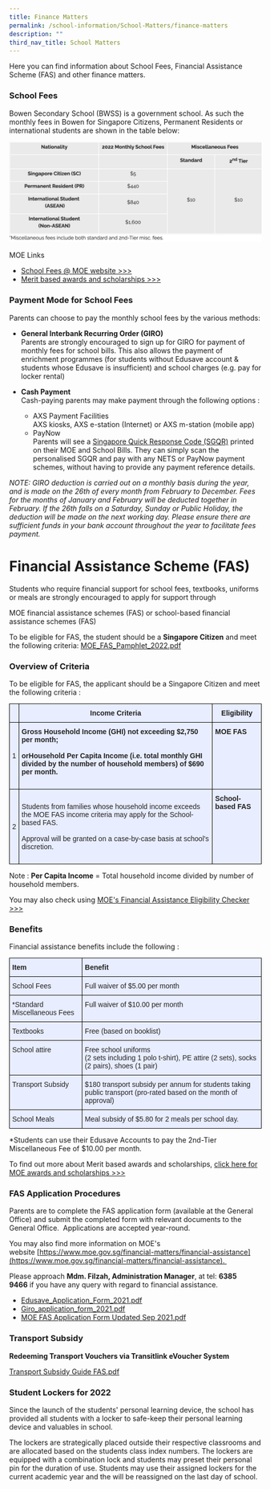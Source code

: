 ```yaml
---
title: Finance Matters
permalink: /school-information/School-Matters/finance-matters
description: ""
third_nav_title: School Matters
---
```

Here you can find information about School Fees, Financial Assistance Scheme (FAS) and other finance matters.  
  

### School Fees

Bowen Secondary School (BWSS) is a government school. As such the monthly fees in Bowen for Singapore Citizens, Permanent Residents or international students are shown in the table below:

![](/images/school%20fees.png)

MOE Links  
* [School Fees @ MOE website >>>](https://www.moe.gov.sg/financial-matters/fees)   
* [Merit based awards and scholarships >>>](https://www.google.com/url?q=https%3A%2F%2Fwww.moe.gov.sg%2Ffinancial-matters%2Fawards-scholarships&sa=D&sntz=1&usg=AFQjCNEsIwWKSrQSXjk3_oiRvC63swkjcg)

### Payment Mode for School Fees

Parents can choose to pay the monthly school fees by the various methods:  
  

*   **General Interbank Recurring Order (GIRO)**  <br>
Parents are strongly encouraged to sign up for GIRO for payment of monthly fees for school bills. This also allows the payment of enrichment programmes (for students without Edusave account & students whose Edusave is insufficient) and school charges (e.g. pay for locker rental)  
   
*   **Cash Payment**  <br>
Cash-paying parents may make payment through the following options :

	*   AXS Payment Facilities  <br>
	AXS kiosks, AXS e-station (Internet) or AXS m-station (mobile app)
	*   PayNow  
    Parents will see a [Singapore Quick Response Code (SGQR)](https://www.mas.gov.sg/development/e-payments/sgqr) printed on their MOE and School Bills. They can simply scan the personalised SGQR and pay with any NETS or PayNow payment schemes, without having to provide any payment reference details.
		
_NOTE: GIRO deduction is carried out on a monthly basis during the year, and is made on the 26th of every month from February to December. Fees for the months of January and February will be deducted together in February. If the 26th falls on a Saturday, Sunday or Public Holiday, the deduction will be made on the next working day. Please ensure there are sufficient funds in your bank account throughout the year to facilitate fees payment._

# Financial Assistance Scheme (FAS)

Students who require financial support for school fees, textbooks, uniforms or meals are strongly encouraged to apply for support through  
  
MOE financial assistance schemes (FAS) or school-based financial assistance schemes (FAS)

To be eligible for FAS, the student should be a **Singapore Citizen** and meet the following criteria:
[MOE_FAS_Pamphlet_2022.pdf](/files/MOE_FAS_Pamphlet_2022.pdf)

### Overview of Criteria

To be eligible for FAS, the applicant should be a Singapore Citizen and meet the following criteria :

<style type="text/css">
.tg  {border-collapse:collapse;border-spacing:0;}
.tg td{border-color:black;border-style:solid;border-width:1px;font-family:Arial, sans-serif;font-size:14px;
  overflow:hidden;padding:10px 5px;word-break:normal;}
.tg th{border-color:black;border-style:solid;border-width:1px;font-family:Arial, sans-serif;font-size:14px;
  font-weight:normal;overflow:hidden;padding:10px 5px;word-break:normal;}
.tg .tg-vqm8{background-color:#E8EDFF;color:#222;text-align:left;vertical-align:top}
.tg .tg-mbkz{background-color:#E8EDFF;color:#222;font-weight:bold;text-align:center;vertical-align:top}
.tg .tg-22b2{background-color:#E8EDFF;color:#222;text-align:center;vertical-align:middle}
.tg .tg-u05r{background-color:#E8EDFF;color:#222;font-weight:bold;text-align:left;vertical-align:top}
.tg .tg-v4cs{background-color:#e8edff;text-align:center;vertical-align:top}
</style>
<table class="tg">
<thead>
  <tr>
    <th class="tg-u05r"></th>
    <th class="tg-mbkz">Income Criteria</th>
    <th class="tg-v4cs"><span style="font-weight:bold">Eligibility</span></th>
  </tr>
</thead>
<tbody>
  <tr>
    <td class="tg-22b2"><span style="color:#222">1</span></td>
    <td class="tg-u05r">Gross Household Income (GHI) <span style="color:#222">not exceeding</span> $2,750 <span style="color:#222">per month;</span><br><br>orHousehold Per Capita Income <span style="color:#222">(i.e. total monthly GHI divided by the number of household members) of</span> $690 <span style="color:#222">per month.</span><br><br></td>
    <td class="tg-u05r">MOE FAS</td>
  </tr>
  <tr>
    <td class="tg-22b2"><span style="color:#222">2</span></td>
    <td class="tg-vqm8"><br>Students from families whose household income exceeds the MOE FAS income criteria may apply for the School-based FAS.<br><br>Approval will be granted on a case-by-case basis at school’s discretion.<br><br></td>
    <td class="tg-u05r">School-based FAS</td>
  </tr>
</tbody>
</table>

Note : **Per Capita Income** \= Total household income divided by number of household members.

You may also check using [MOE's Financial Assistance Eligibility Checker >>>](https://www.moe.gov.sg/financial-matters/financial-assistance)

### Benefits

Financial assistance benefits include the following :

<style type="text/css">
.tg  {border-collapse:collapse;border-spacing:0;}
.tg td{border-color:black;border-style:solid;border-width:1px;font-family:Arial, sans-serif;font-size:14px;
  overflow:hidden;padding:10px 5px;word-break:normal;}
.tg th{border-color:black;border-style:solid;border-width:1px;font-family:Arial, sans-serif;font-size:14px;
  font-weight:normal;overflow:hidden;padding:10px 5px;word-break:normal;}
.tg .tg-vqm8{background-color:#E8EDFF;color:#222;text-align:left;vertical-align:top}
.tg .tg-u05r{background-color:#E8EDFF;color:#222;font-weight:bold;text-align:left;vertical-align:top}
.tg .tg-lr6o{background-color:#E8EDFF;color:#222;text-align:left;vertical-align:middle}
</style>
<table class="tg">
<thead>
  <tr>
    <th class="tg-u05r">Item</th>
    <th class="tg-u05r">Benefit</th>
  </tr>
</thead>
<tbody>
  <tr>
    <td class="tg-vqm8">School Fees</td>
    <td class="tg-vqm8">Full waiver of $5.00 per month</td>
  </tr>
  <tr>
    <td class="tg-vqm8">*Standard Miscellaneous Fees </td>
    <td class="tg-vqm8">Full waiver of $10.00 per month</td>
  </tr>
  <tr>
    <td class="tg-vqm8">Textbooks</td>
    <td class="tg-vqm8">Free (based on booklist)</td>
  </tr>
  <tr>
    <td class="tg-vqm8">School attire</td>
    <td class="tg-lr6o"><span style="color:#222">Free school uniforms</span><br><span style="color:#222">(2 sets including 1 polo t-shirt), PE attire (2 sets), socks (2 pairs), shoes (1 pair)</span></td>
  </tr>
  <tr>
    <td class="tg-vqm8">Transport Subsidy</td>
    <td class="tg-vqm8">$180 transport subsidy per annum for students taking public transport (pro-rated based on the  month of approval)</td>
  </tr>
  <tr>
    <td class="tg-lr6o"><span style="color:#222"> School Meals</span></td>
    <td class="tg-lr6o"><span style="color:#222"> Meal subsidy of $5.80 for 2 meals per school day.</span></td>
  </tr>
</tbody>
</table>

\*Students can use their Edusave Accounts to pay the 2nd\-Tier Miscellaneous Fee of $10.00 per month.

To find out more about Merit based awards and scholarships, [click here for MOE awards and scholarships >>>](https://www.moe.gov.sg/financial-matters/awards-scholarships)

### FAS Application Procedures

Parents are to complete the FAS application form (available at the General Office) and submit the completed form with relevant documents to the General Office.  Applications are accepted year-round.    

You may also find more information on MOE's website [https://www.moe.gov.sg/financial-matters/financial-assistance](https://www.moe.gov.sg/financial-matters/financial-assistance).   

Please approach **Mdm. Filzah, Administration Manager**, at tel: **6385 9466** if you have any query with regard to financial assistance.

* [Edusave_Application_Form_2021.pdf](/files/Edusave_Application_Form_2021.pdf)
* [Giro_application_form_2021.pdf](/files/Giro_application_form_2021.pdf)
* [MOE FAS Application Form Updated Sep 2021.pdf](/files/MOE%20FAS%20Application%20Form%20Updated%20Sep%202021.pdf)

### Transport Subsidy

**Redeeming Transport Vouchers via Transitlink eVoucher System**

[Transport Subsidy Guide FAS.pdf](/files/Transport%20Subsidy%20Guide%20FAS.pdf)

### Student Lockers for 2022
Since the launch of the students' personal learning device, the school has provided all students with a locker to safe-keep their personal learning device and valuables in school. 

The lockers are strategically placed outside their respective classrooms and are allocated based on the students class index numbers. The lockers are equipped with a combination lock and students may preset their personal pin for the duration of use. Students may use their assigned lockers for the current academic year and the will be reassigned on the last day of school.